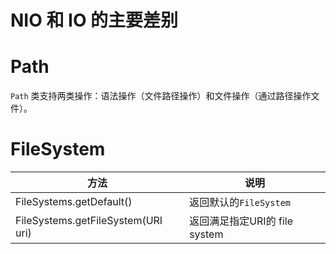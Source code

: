 # NIO 和 IO 的主要差别



# Path
`Path` 类支持两类操作：语法操作（文件路径操作）和文件操作（通过路径操作文件）。

# FileSystem

|方法|说明|
|---|---|
|FileSystems.getDefault()|返回默认的`FileSystem`|
|FileSystems.getFileSystem(URI uri)|返回满足指定URI的 file system|